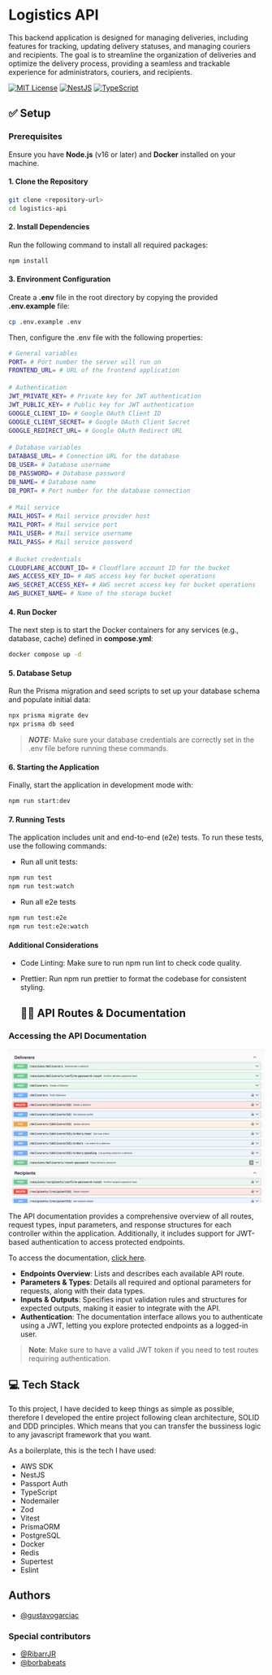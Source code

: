 # Logistics API

This backend application is designed for managing deliveries, including features for tracking, updating delivery statuses, and managing couriers and recipients. The goal is to streamline the organization of deliveries and optimize the delivery process, providing a seamless and trackable experience for administrators, couriers, and recipients.


[![MIT License](https://img.shields.io/badge/License-MIT-green.svg)](https://choosealicense.com/licenses/mit/)
[![NestJS](https://img.shields.io/badge/-NestJs-ea2845?style=flat-square&logo=nestjs&logoColor=white)](https://nestjs.com/)
[![TypeScript](https://shields.io/badge/TypeScript-3178C6?logo=TypeScript&logoColor=FFF&style=flat-square)](https://www.typescriptlang.org/)


## ✅ Setup

### Prerequisites

Ensure you have **Node.js** (v16 or later) and **Docker** installed on your machine.

#### 1. Clone the Repository

```bash
git clone <repository-url>
cd logistics-api
```

#### 2. Install Dependencies
Run the following command to install all required packages:
```bash
npm install
```

#### 3. Environment Configuration
Create a **.env** file in the root directory by copying the provided **.env.example** file:
```bash
cp .env.example .env
```

Then, configure the .env file with the following properties:
```bash
# General variables
PORT= # Port number the server will run on
FRONTEND_URL= # URL of the frontend application

# Authentication
JWT_PRIVATE_KEY= # Private key for JWT authentication
JWT_PUBLIC_KEY= # Public key for JWT authentication
GOOGLE_CLIENT_ID= # Google OAuth Client ID
GOOGLE_CLIENT_SECRET= # Google OAuth Client Secret
GOOGLE_REDIRECT_URL= # Google OAuth Redirect URL

# Database variables
DATABASE_URL= # Connection URL for the database
DB_USER= # Database username
DB_PASSWORD= # Database password
DB_NAME= # Database name
DB_PORT= # Port number for the database connection

# Mail service
MAIL_HOST= # Mail service provider host
MAIL_PORT= # Mail service port
MAIL_USER= # Mail service username
MAIL_PASS= # Mail service password

# Bucket credentials
CLOUDFLARE_ACCOUNT_ID= # Cloudflare account ID for the bucket
AWS_ACCESS_KEY_ID= # AWS access key for bucket operations
AWS_SECRET_ACCESS_KEY= # AWS secret access key for bucket operations
AWS_BUCKET_NAME= # Name of the storage bucket
```

#### 4. Run Docker

The next step is to start the Docker containers for any services (e.g., database, cache) defined in **compose.yml**:
```bash
docker compose up -d
```

#### 5. Database Setup
Run the Prisma migration and seed scripts to set up your database schema and populate initial data:
```bash
npx prisma migrate dev
npx prisma db seed
```
> **_NOTE:_**  Make sure your database credentials are correctly set in the .env file before running these commands.

#### 6. Starting the Application
Finally, start the application in development mode with:
```bash
npm run start:dev
```

#### 7. Running Tests
The application includes unit and end-to-end (e2e) tests. To run these tests, use the following commands:

* Run all unit tests:
```bash
npm run test
npm run test:watch
```

* Run all e2e tests
```bash
npm run test:e2e
npm run test:e2e:watch
```

#### Additional Considerations
* Code Linting: Make sure to run npm run lint to check code quality.
* Prettier: Run npm run prettier to format the codebase for consistent styling.

    ## 👨‍💻 API Routes & Documentation

### Accessing the API Documentation

![Api DOCS](src/assets/docs-preview.png)

The API documentation provides a comprehensive overview of all routes, request types, input parameters, and response structures for each controller within the application. Additionally, it includes support for JWT-based authentication to access protected endpoints.

To access the documentation, [click here](#).

- **Endpoints Overview**: Lists and describes each available API route.
- **Parameters & Types**: Details all required and optional parameters for requests, along with their data types.
- **Inputs & Outputs**: Specifies input validation rules and structures for expected outputs, making it easier to integrate with the API.
- **Authentication**: The documentation interface allows you to authenticate using a JWT, letting you explore protected endpoints as a logged-in user.

> **Note**: Make sure to have a valid JWT token if you need to test routes requiring authentication.
## 💻 Tech Stack

To this project, I have decided to keep things as simple as possible, therefore I developed the entire project following clean architecture, SOLID and DDD principles. Which means that you can transfer the bussiness logic to any javascript framework that you want.

As a boilerplate, this is the tech I have used:

- AWS SDK
- NestJS
- Passport Auth
- TypeScript
- Nodemailer
- Zod
- Vitest
- PrismaORM
- PostgreSQL
- Docker
- Redis
- Supertest
- Eslint
## Authors

- [@gustavogarciac](https://www.github.com/gustavogarciac)

### Special contributors
- [@RibarrJR](https://www.github.com/RibarrJR)
- [@borbabeats](https://github.com/borbabeats)

